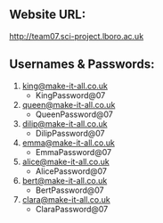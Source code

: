 ## Website URL:
http://team07.sci-project.lboro.ac.uk

## Usernames & Passwords:
1. king@make-it-all.co.uk
   - KingPassword@07
2. queen@make-it-all.co.uk
   - QueenPassword@07
3. dilip@make-it-all.co.uk
   - DilipPassword@07
4. emma@make-it-all.co.uk
   - EmmaPassword@07
5. alice@make-it-all.co.uk
   - AlicePassword@07
6. bert@make-it-all.co.uk
   - BertPassword@07
7. clara@make-it-all.co.uk
   - ClaraPassword@07
